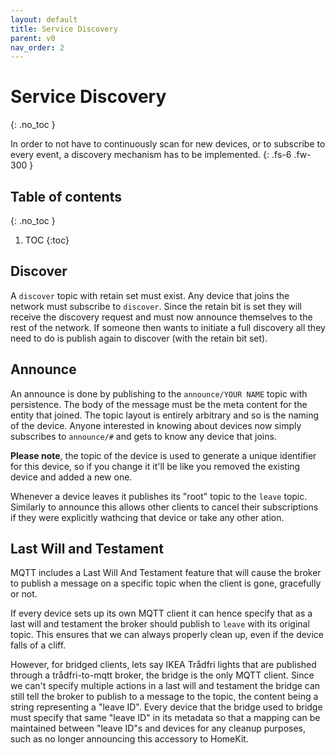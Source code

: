 ```yaml
---
layout: default
title: Service Discovery
parent: v0
nav_order: 2
---
```


# Service Discovery
{: .no_toc }

In order to not have to continuously scan for new devices, or to subscribe
to every event, a discovery mechanism has to be implemented.
{: .fs-6 .fw-300 }

## Table of contents
{: .no_toc }

1. TOC
{:toc}

## Discover

A `discover` topic with retain set must exist. Any device that joins the
network must subscribe to `discover`. Since the retain bit is set they will
receive the discovery request and must now announce themselves to the rest
of the network. If someone then wants to initiate a full discovery all they
need to do is publish again to discover (with the retain bit set).

## Announce

An announce is done by publishing to the `announce/YOUR NAME` topic with persistence.
The body of the message must be the meta content for the entity that joined.
The topic layout is entirely arbitrary and so is the naming of the device.
Anyone interested in knowing about devices now simply subscribes to `announce/#`
and gets to know any device that joins.

**Please note**, the topic of the device is used to generate a unique identifier for
this device, so if you change it it'll be like you removed the existing device and
added a new one.

Whenever a device leaves it publishes its "root" topic to the `leave` topic.
Similarly to announce this allows other clients to cancel their subscriptions
if they were explicitly wathcing that device or take any other ation.

## Last Will and Testament

MQTT includes a Last Will And Testament feature that will cause the broker to
publish a message on a specific topic when the client is gone, gracefully or
not.

If every device sets up its own MQTT client it can hence specify that as a
last will and testament the broker should publish to `leave` with its original
topic. This ensures that we can always properly clean up, even if the device
falls of a cliff.

However, for bridged clients, lets say IKEA Trådfri lights that are published
through a trådfri-to-mqtt broker, the bridge is the only MQTT client. Since we
can't specify multiple actions in a last will and testament the bridge can
still tell the broker to publish to a message to the topic, the content being
a string representing a "leave ID". Every device that the bridge used to bridge
must specify that same "leave ID" in its metadata so that a mapping can be
maintained between "leave ID"s and devices for any cleanup purposes, such as no
longer announcing this accessory to HomeKit.
